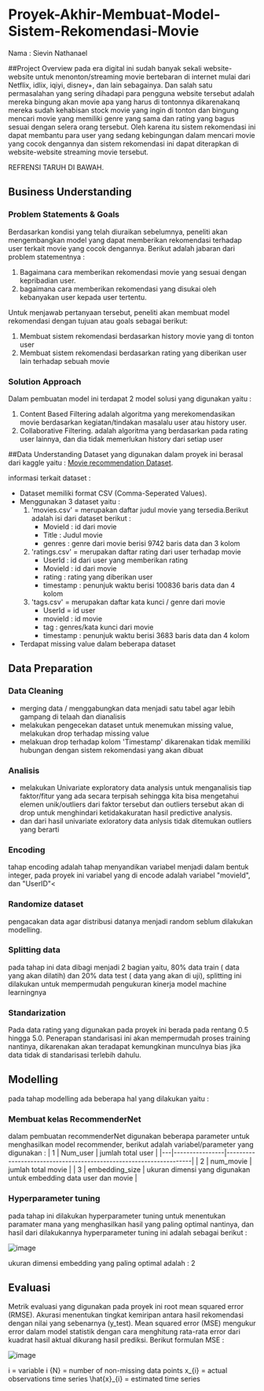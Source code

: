 # Proyek-Akhir-Membuat-Model-Sistem-Rekomendasi-Movie
Nama : Sievin Nathanael

##Project Overview
  pada era digital ini sudah banyak sekali website-website untuk menonton/streaming movie bertebaran di internet mulai dari Netflix, idlix, iqiyi, disney+, dan lain sebagainya. Dan salah satu permasalahan yang sering dihadapi para pengguna website tersebut adalah mereka bingung akan movie apa yang harus di tontonnya dikarenakanq mereka sudah kehabisan stock movie yang ingin di tonton dan bingung mencari movie yang memiliki genre yang sama dan rating yang bagus sesuai dengan selera orang tersebut. Oleh karena itu sistem rekomendasi ini dapat membantu para user yang sedang kebingungan dalam mencari movie yang cocok dengannya dan sistem rekomendasi ini dapat diterapkan di website-website streaming movie tersebut.
  
  REFRENSI TARUH DI BAWAH.
  
## Business Understanding

### Problem Statements & Goals
Berdasarkan kondisi yang telah diuraikan sebelumnya, peneliti akan mengembangkan model yang dapat memberikan rekomendasi terhadap user terkait movie yang cocok dengannya. Berikut adalah jabaran dari problem statementnya :

1. Bagaimana cara memberikan rekomendasi movie yang sesuai dengan kepribadian user.
2. bagaimana cara memberikan rekomendasi yang disukai oleh kebanyakan user kepada user tertentu.

Untuk  menjawab pertanyaan tersebut, peneliti akan membuat model rekomendasi dengan tujuan atau goals sebagai berikut:

1. Membuat sistem rekomendasi berdasarkan history movie yang di tonton user
2. Membuat sistem rekomendasi berdasarkan rating yang diberikan user lain terhadap sebuah movie

### Solution Approach
Dalam pembuatan model ini terdapat 2 model solusi yang digunakan yaitu :

1. Content Based Filtering adalah algoritma yang merekomendasikan movie berdasarkan kegiatan/tindakan masalalu user atau history user.
2. Collaborative Filtering. adalah algoritma yang berdasarkan pada rating user lainnya, dan dia tidak memerlukan history dari setiap user

##Data Understanding
Dataset yang digunakan dalam proyek ini berasal dari kaggle yaitu : [Movie recommendation Dataset]([https://www.kaggle.com/datasets/fedesoriano/stroke-prediction-dataset](https://www.kaggle.com/datasets/rohan4050/movie-recommendation-data)).


informasi terkait dataset :
- Dataset memiliki format CSV (Comma-Seperated Values).
- Menggunakan 3 dataset yaitu : 
  1. 'movies.csv' = merupakan daftar judul movie yang tersedia.Berikut adalah isi dari dataset berikut :
      - MovieId : id dari movie
      - Title : Judul movie
      - genres : genre dari movie
      berisi 9742 baris data dan 3 kolom 
  2. 'ratings.csv' = merupakan daftar rating dari user terhadap movie
      - UserId : id dari user yang memberikan rating
      - MovieId : id dari movie
      - rating : rating yang diberikan user
      - timestamp : penunjuk waktu
      berisi 100836 baris data dan 4 kolom
  3. 'tags.csv' = merupakan daftar kata kunci / genre dari movie
      - UserId = id user
      - movieId : id movie
      - tag : genres/kata kunci dari movie
      - timestamp : penunjuk waktu
       berisi 3683  baris data dan 4 kolom
- Terdapat missing value dalam beberapa dataset 

## Data Preparation

### Data Cleaning
- merging data / menggabungkan data menjadi satu tabel agar lebih gampang di telaah dan dianalisis
- melakukan pengecekan dataset untuk menemukan missing value, melakukan drop terhadap missing value 
- melakuan drop terhadap kolom 'Timestamp' dikarenakan tidak memiliki hubungan dengan sistem rekomendasi yang akan dibuat
### Analisis
- melakukan Univariate exploratory data analysis untuk menganalisis tiap faktor/fitur yang ada secara terpisah sehingga kita bisa mengetahui elemen unik/outliers dari faktor tersebut dan outliers tersebut akan di drop untuk menghindari ketidakakuratan hasil predictive analysis.
- dan dari hasil univariate exloratory data anlysis tidak ditemukan outliers yang berarti
### Encoding
tahap encoding adalah tahap menyandikan variabel menjadi dalam bentuk integer, pada proyek ini variabel yang di encode adalah variabel "movieId", dan "UserID"<
### Randomize dataset
pengacakan data agar distribusi datanya menjadi random seblum dilakukan modelling.
### Splitting data
pada tahap ini data dibagi menjadi 2 bagian yaitu, 80% data train ( data yang akan dilatih) dan 20% data test ( data yang akan di uji), splitting ini dilakukan untuk mempermudah pengukuran kinerja model machine learningnya
### Standarization
Pada data rating yang digunakan pada proyek ini berada pada rentang 0.5  hingga 5.0. Penerapan standarisasi ini akan mempermudah proses training nantinya, dikarenakan akan teradapat kemungkinan munculnya bias jika data tidak di standarisasi terlebih dahulu.

## Modelling

pada tahap modelling ada beberapa hal yang dilakukan yaitu :

### Membuat kelas RecommenderNet 
dalam pembuatan recommenderNet digunakan beberapa parameter untuk menghasilkan model recommender, berikut adalah variabel/parameter yang digunakan :
| 1 | Num_user       | jumlah total user                                                 |
|---|----------------|-------------------------------------------------------------------|
| 2 | num_movie      | jumlah total movie                                                |
| 3 | embedding_size | ukuran dimensi yang digunakan untuk embedding data user dan movie |

### Hyperparameter tuning
pada tahap ini dilakukan hyperparameter tuning untuk menentukan paramater mana yang menghasilkan hasil yang paling optimal nantinya, dan hasil dari dilakukannya hyperparameter tuning ini adalah sebagai berikut :

![image](https://user-images.githubusercontent.com/73600512/201580295-82bf619a-999f-49cd-93fa-771f6aca5b50.png)

ukuran dimensi embedding yang paling optimal adalah : 2

## Evaluasi
Metrik evaluasi yang digunakan pada proyek ini root mean squared error (RMSE). Akurasi menentukan tingkat kemiripan antara hasil rekomendasi dengan nilai yang sebenarnya (y_test). Mean squared error (MSE) mengukur error dalam model statistik dengan cara menghitung rata-rata error dari kuadrat hasil aktual dikurang hasil prediksi. Berikut formulan MSE :

![image](https://user-images.githubusercontent.com/73600512/201581347-4f8e50d2-9252-480e-bf35-6661a22e5124.png)


i	=	variable i
{N}	=	number of non-missing data points
x_{i}	=	actual observations time series
\hat{x}_{i}	=	estimated time series
